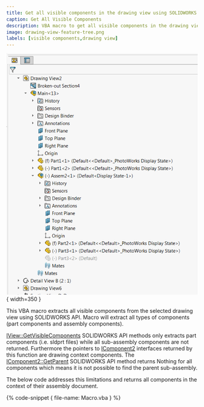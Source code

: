 ```yaml
---
title: Get all visible components in the drawing view using SOLIDWORKS API
caption: Get All Visible Components
description: VBA macro to get all visible components in the drawing view (including sub-assemblies) using SOLIDWORKS API
image: drawing-view-feature-tree.png
labels: [visible components,drawing view]
---
```

![Drawing view feature manager tree](drawing-view-feature-tree.png){ width=350 }

This VBA macro extracts all visible components from the selected drawing view using SOLIDWORKS API. Macro will extract all types of components (part components and assembly components).

[IView::GetVisibleComponents](http://help.solidworks.com/2013/english/api/sldworksapi/solidworks.interop.sldworks~solidworks.interop.sldworks.iview~getvisiblecomponents.html) SOLIDWORKS API methods only extracts part components (i.e. sldprt files) while all sub-assembly components are not returned. Furthermore the pointers to [IComponent2](http://help.solidworks.com/2017/english/api/sldworksapi/SOLIDWORKS.Interop.sldworks~SOLIDWORKS.Interop.sldworks.IComponent2.html) interfaces returned by this function are drawing context components. The [IComponent2::GetParent](http://help.solidworks.com/2016/english/api/sldworksapi/solidworks.interop.sldworks~solidworks.interop.sldworks.icomponent2~getparent.html) SOLIDWORKS API method returns Nothing for all components which means it is not possible to find the parent sub-assembly.

The below code addresses this limitations and returns all components in the context of their assembly document.

{% code-snippet { file-name: Macro.vba } %}
